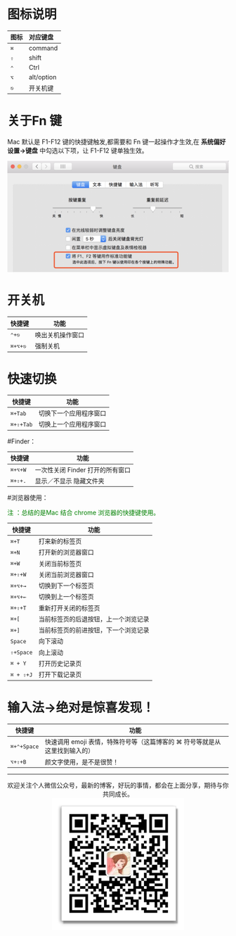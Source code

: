 # 图标说明

| 图标    | 对应键盘    |
| :------------- | :------------- |
|```⌘```|command|
|```⇧```|shift|
|```⌃```|Ctrl|
|```⌥```|alt/option|
|```⎋```|开关机键|



# 关于Fn 键

Mac 默认是 F1-F12 键的快捷键触发,都需要和 Fn 键一起操作才生效,在 **系统偏好设置->键盘** 中勾选以下项，让 F1-F12 键单独生效。

![](http://raw.githubusercontent.com/DRPrincess/BlogImages/master/qiniu/a1c3b735ec3fe71eb361a38941aa73be.png)


# 开关机
|快捷键|功能|
|--|--|
|```⌃+⎋```|唤出关机操作窗口|
|```⌘+⌥+⎋```|强制关机|

# 快速切换
|快捷键|功能|
|--|--|
|```⌘+Tab```|切换下一个应用程序窗口|
|```⌘+⇧+Tab```|切换上一个应用程序窗口|

#Finder：

|快捷键|功能|
|--|--|
|```⌘+⌥+W```|一次性关闭 Finder 打开的所有窗口|
|```⌘+⇧+.```|显示／不显示 隐藏文件夹|



#浏览器使用：

<font color="#008000">注 ：总结的是Mac 结合 chrome 浏览器的快捷键使用。</font>

|快捷键|功能|
|--|--|
|```⌘+T```|打来新的标签页|
|```⌘+N```|打开新的浏览器窗口|
|```⌘+W```|关闭当前标签页|
|```⌘+⇧+W```|关闭当前浏览器窗口|
|```⌘+⌥+→```|切换到下一个标签页|
|```⌘+⌥+←```|切换到上一个标签页|
|```⌘+⇧+T```|重新打开关闭的标签页|
|```⌘+[```|当前标签页的后退按钮，上一个浏览记录|
|```⌘+]```|当前标签页的前进按钮，下一个浏览记录|
|```Space```|向下滚动|
|```⇧+Space```|向上滚动|
|```⌘ + Y```|打开历史记录页|
|```⌘ + ⇧+J```|打开下载记录页|



# 输入法->绝对是惊喜发现！

|快捷键|功能|
|--|--|
|```⌘+⌃+Space```|快速调用 emoji 表情，特殊符号等（这篇博客的 ⌘ 符号等就是从这里找到输入的）|
|```⌥+⇧+B```|颜文字使用，是不是很赞！|

---
<div align=center>
欢迎关注个人微信公众号，最新的博客，好玩的事情，都会在上面分享，期待与你共同成长。
<div align=center>
<img src="http://raw.githubusercontent.com/DRPrincess/BlogImages/master/qiniu/qrcode_300.png" width = "300" height = "300" />
